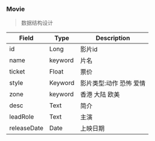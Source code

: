 ### Movie
> 数据结构设计

Field       | Type    | Description
----------- | ------- | ----------------
id          | Long    | 影片id
name        | keyword | 片名
ticket      | Float   | 票价
style       | Keyword | 影片类型:动作 恐怖 爱情
zone        | keyword | 香港 大陆 欧美
desc        | Text    | 简介
leadRole    | Text    | 主演
releaseDate | Date    | 上映日期
